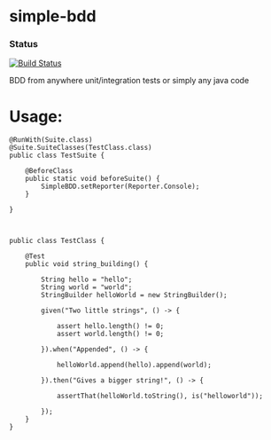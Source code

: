 # simple-bdd
### Status
[![Build Status](https://api.travis-ci.org/codehackerr/simple-bdd.png)](https://api.travis-ci.org/codehackerr/simple-bdd.png)

BDD from anywhere unit/integration tests or simply any java code

# Usage:
```
@RunWith(Suite.class)
@Suite.SuiteClasses(TestClass.class)
public class TestSuite {

    @BeforeClass
    public static void beforeSuite() {
        SimpleBDD.setReporter(Reporter.Console);
    }

}


    
public class TestClass {

    @Test
    public void string_building() {

        String hello = "hello";
        String world = "world";
        StringBuilder helloWorld = new StringBuilder();

        given("Two little strings", () -> {

            assert hello.length() != 0;
            assert world.length() != 0;

        }).when("Appended", () -> {

            helloWorld.append(hello).append(world);

        }).then("Gives a bigger string!", () -> {

            assertThat(helloWorld.toString(), is("helloworld"));

        });
    }
}

```
